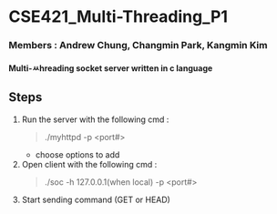 # CSE421_Multi-Threading_P1
### Members : Andrew Chung, Changmin Park, Kangmin Kim
#### Multi-ㅆhreading socket server written in c language  

## Steps
1. Run the server with the following cmd :
   >  ./myhttpd -p <port#>  
    * choose options to add  
2. Open client with the following cmd : 
   > ./soc -h 127.0.0.1(when local) -p <port#>  
3. Start sending command (GET or HEAD)  

